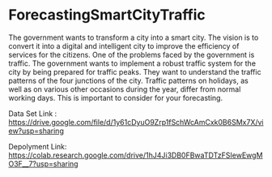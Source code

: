# ForecastingSmartCityTraffic
The government wants to transform a city into a smart city. The vision is to convert it into a digital and intelligent city to improve the efficiency of services for the citizens. One of the problems faced by the government is traffic. The government wants to implement a robust traffic system for the city by being prepared for traffic peaks. They want to understand the traffic patterns of the four junctions of the city. Traffic patterns on holidays, as well as on various other occasions during the year, differ from normal working days. This is important to consider for your forecasting.

Data Set Link : https://drive.google.com/file/d/1y61cDyuO9Zrp1fSchWcAmCxk0B6SMx7X/view?usp=sharing

Depolyment Link: https://colab.research.google.com/drive/1hJ4Ji3DB0FBwaTDTzFSIewEwgMO3F__7?usp=sharing
